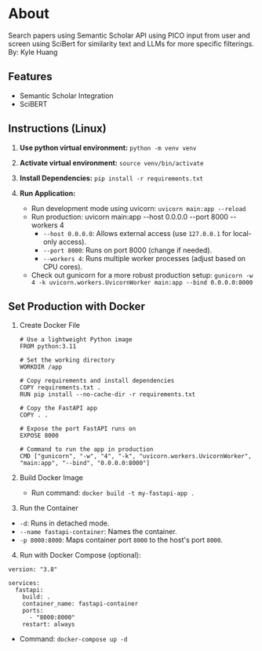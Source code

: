 # About

Search papers using Semantic Scholar API using PICO input from user and screen using SciBert for similarity text and LLMs for more specific filterings.
By: Kyle Huang

## Features

* Semantic Scholar Integration
* SciBERT

## Instructions (Linux)

1. **Use python virtual environment:** ``python -m venv venv``
2. **Activate virtual environment:** ``source venv/bin/activate``
3. **Install Dependencies:** ``pip install -r requirements.txt``
4. **Run Application:**

   * Run development mode using uvicorn: ``uvicorn main:app --reload``
   * Run production: uvicorn main:app --host 0.0.0.0 --port 8000 --workers 4
     * `--host 0.0.0.0`: Allows external access (use `127.0.0.1` for local-only access).
     * `--port 8000`: Runs on port 8000 (change if needed).
     * `--workers 4`: Runs multiple worker processes (adjust based on CPU cores).
   * Check out gunicorn for a more robust production setup: ``gunicorn -w 4 -k uvicorn.workers.UvicornWorker main:app --bind 0.0.0.0:8000``

## Set Production with Docker

1. Create Docker File

   ```
   # Use a lightweight Python image
   FROM python:3.11

   # Set the working directory
   WORKDIR /app

   # Copy requirements and install dependencies
   COPY requirements.txt .
   RUN pip install --no-cache-dir -r requirements.txt

   # Copy the FastAPI app
   COPY . .

   # Expose the port FastAPI runs on
   EXPOSE 8000

   # Command to run the app in production
   CMD ["gunicorn", "-w", "4", "-k", "uvicorn.workers.UvicornWorker", "main:app", "--bind", "0.0.0.0:8000"]

   ```
2. Build Docker Image

   * Run command: ``docker build -t my-fastapi-app .``
3. Run the Container

* `-d`: Runs in detached mode.
* `--name fastapi-container`: Names the container.
* `-p 8000:8000`: Maps container port `8000` to the host's port `8000`.

4. Run with Docker Compose (optional):

```
version: "3.8"

services:
  fastapi:
    build: .
    container_name: fastapi-container
    ports:
      - "8000:8000"
    restart: always
```

* Command: ``docker-compose up -d``
